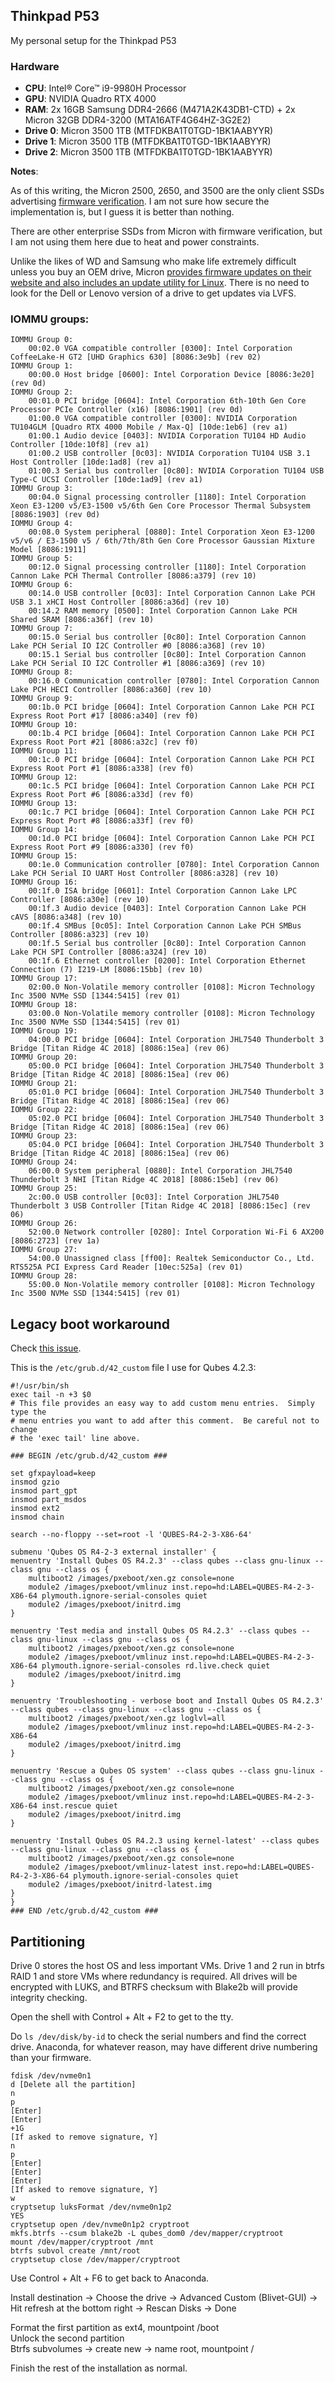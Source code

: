 ## Thinkpad P53

My personal setup for the Thinkpad P53

### Hardware
- **CPU**: Intel® Core™ i9-9980H Processor
- **GPU**: NVIDIA Quadro RTX 4000
- **RAM**: 2x 16GB Samsung DDR4-2666 (M471A2K43DB1-CTD) + 2x Micron 32GB DDR4-3200 (MTA16ATF4G64HZ-3G2E2)
- **Drive 0**: Micron 3500 1TB (MTFDKBA1T0TGD-1BK1AABYYR)
- **Drive 1**: Micron 3500 1TB (MTFDKBA1T0TGD-1BK1AABYYR)
- **Drive 2**: Micron 3500 1TB (MTFDKBA1T0TGD-1BK1AABYYR)

**Notes**: 

As of this writing, the Micron 2500, 2650, and 3500 are the only client SSDs advertising [firmware verification](https://www.micron.com/content/dam/micron/global/public/documents/products/product-flyer/micron-ssd-secure-foundation-flyer.pdf). I am not sure how secure the implementation is, but I guess it is better than nothing.

There are other enterprise SSDs from Micron with firmware verification, but I am not using them here due to heat and power constraints.

Unlike the likes of WD and Samsung who make life extremely difficult unless you buy an OEM drive, Micron [provides firmware updates on their website and also includes an update utility for Linux](https://www.micron.com/products/storage/ssd/micron-ssd-firmware#accordion-e6c186b05b-item-2ebc81f38a). There is no need to look for the Dell or Lenovo version of a drive to get updates via LVFS.

### IOMMU groups:

```
IOMMU Group 0:
	00:02.0 VGA compatible controller [0300]: Intel Corporation CoffeeLake-H GT2 [UHD Graphics 630] [8086:3e9b] (rev 02)
IOMMU Group 1:
	00:00.0 Host bridge [0600]: Intel Corporation Device [8086:3e20] (rev 0d)
IOMMU Group 2:
	00:01.0 PCI bridge [0604]: Intel Corporation 6th-10th Gen Core Processor PCIe Controller (x16) [8086:1901] (rev 0d)
	01:00.0 VGA compatible controller [0300]: NVIDIA Corporation TU104GLM [Quadro RTX 4000 Mobile / Max-Q] [10de:1eb6] (rev a1)
	01:00.1 Audio device [0403]: NVIDIA Corporation TU104 HD Audio Controller [10de:10f8] (rev a1)
	01:00.2 USB controller [0c03]: NVIDIA Corporation TU104 USB 3.1 Host Controller [10de:1ad8] (rev a1)
	01:00.3 Serial bus controller [0c80]: NVIDIA Corporation TU104 USB Type-C UCSI Controller [10de:1ad9] (rev a1)
IOMMU Group 3:
	00:04.0 Signal processing controller [1180]: Intel Corporation Xeon E3-1200 v5/E3-1500 v5/6th Gen Core Processor Thermal Subsystem [8086:1903] (rev 0d)
IOMMU Group 4:
	00:08.0 System peripheral [0880]: Intel Corporation Xeon E3-1200 v5/v6 / E3-1500 v5 / 6th/7th/8th Gen Core Processor Gaussian Mixture Model [8086:1911]
IOMMU Group 5:
	00:12.0 Signal processing controller [1180]: Intel Corporation Cannon Lake PCH Thermal Controller [8086:a379] (rev 10)
IOMMU Group 6:
	00:14.0 USB controller [0c03]: Intel Corporation Cannon Lake PCH USB 3.1 xHCI Host Controller [8086:a36d] (rev 10)
	00:14.2 RAM memory [0500]: Intel Corporation Cannon Lake PCH Shared SRAM [8086:a36f] (rev 10)
IOMMU Group 7:
	00:15.0 Serial bus controller [0c80]: Intel Corporation Cannon Lake PCH Serial IO I2C Controller #0 [8086:a368] (rev 10)
	00:15.1 Serial bus controller [0c80]: Intel Corporation Cannon Lake PCH Serial IO I2C Controller #1 [8086:a369] (rev 10)
IOMMU Group 8:
	00:16.0 Communication controller [0780]: Intel Corporation Cannon Lake PCH HECI Controller [8086:a360] (rev 10)
IOMMU Group 9:
	00:1b.0 PCI bridge [0604]: Intel Corporation Cannon Lake PCH PCI Express Root Port #17 [8086:a340] (rev f0)
IOMMU Group 10:
	00:1b.4 PCI bridge [0604]: Intel Corporation Cannon Lake PCH PCI Express Root Port #21 [8086:a32c] (rev f0)
IOMMU Group 11:
	00:1c.0 PCI bridge [0604]: Intel Corporation Cannon Lake PCH PCI Express Root Port #1 [8086:a338] (rev f0)
IOMMU Group 12:
	00:1c.5 PCI bridge [0604]: Intel Corporation Cannon Lake PCH PCI Express Root Port #6 [8086:a33d] (rev f0)
IOMMU Group 13:
	00:1c.7 PCI bridge [0604]: Intel Corporation Cannon Lake PCH PCI Express Root Port #8 [8086:a33f] (rev f0)
IOMMU Group 14:
	00:1d.0 PCI bridge [0604]: Intel Corporation Cannon Lake PCH PCI Express Root Port #9 [8086:a330] (rev f0)
IOMMU Group 15:
	00:1e.0 Communication controller [0780]: Intel Corporation Cannon Lake PCH Serial IO UART Host Controller [8086:a328] (rev 10)
IOMMU Group 16:
	00:1f.0 ISA bridge [0601]: Intel Corporation Cannon Lake LPC Controller [8086:a30e] (rev 10)
	00:1f.3 Audio device [0403]: Intel Corporation Cannon Lake PCH cAVS [8086:a348] (rev 10)
	00:1f.4 SMBus [0c05]: Intel Corporation Cannon Lake PCH SMBus Controller [8086:a323] (rev 10)
	00:1f.5 Serial bus controller [0c80]: Intel Corporation Cannon Lake PCH SPI Controller [8086:a324] (rev 10)
	00:1f.6 Ethernet controller [0200]: Intel Corporation Ethernet Connection (7) I219-LM [8086:15bb] (rev 10)
IOMMU Group 17:
	02:00.0 Non-Volatile memory controller [0108]: Micron Technology Inc 3500 NVMe SSD [1344:5415] (rev 01)
IOMMU Group 18:
	03:00.0 Non-Volatile memory controller [0108]: Micron Technology Inc 3500 NVMe SSD [1344:5415] (rev 01)
IOMMU Group 19:
	04:00.0 PCI bridge [0604]: Intel Corporation JHL7540 Thunderbolt 3 Bridge [Titan Ridge 4C 2018] [8086:15ea] (rev 06)
IOMMU Group 20:
	05:00.0 PCI bridge [0604]: Intel Corporation JHL7540 Thunderbolt 3 Bridge [Titan Ridge 4C 2018] [8086:15ea] (rev 06)
IOMMU Group 21:
	05:01.0 PCI bridge [0604]: Intel Corporation JHL7540 Thunderbolt 3 Bridge [Titan Ridge 4C 2018] [8086:15ea] (rev 06)
IOMMU Group 22:
	05:02.0 PCI bridge [0604]: Intel Corporation JHL7540 Thunderbolt 3 Bridge [Titan Ridge 4C 2018] [8086:15ea] (rev 06)
IOMMU Group 23:
	05:04.0 PCI bridge [0604]: Intel Corporation JHL7540 Thunderbolt 3 Bridge [Titan Ridge 4C 2018] [8086:15ea] (rev 06)
IOMMU Group 24:
	06:00.0 System peripheral [0880]: Intel Corporation JHL7540 Thunderbolt 3 NHI [Titan Ridge 4C 2018] [8086:15eb] (rev 06)
IOMMU Group 25:
	2c:00.0 USB controller [0c03]: Intel Corporation JHL7540 Thunderbolt 3 USB Controller [Titan Ridge 4C 2018] [8086:15ec] (rev 06)
IOMMU Group 26:
	52:00.0 Network controller [0280]: Intel Corporation Wi-Fi 6 AX200 [8086:2723] (rev 1a)
IOMMU Group 27:
	54:00.0 Unassigned class [ff00]: Realtek Semiconductor Co., Ltd. RTS525A PCI Express Card Reader [10ec:525a] (rev 01)
IOMMU Group 28:
	55:00.0 Non-Volatile memory controller [0108]: Micron Technology Inc 3500 NVMe SSD [1344:5415] (rev 01)
```

## Legacy boot workaround

Check [this issue](https://github.com/QubesOS/qubes-issues/issues/8732).

This is the `/etc/grub.d/42_custom` file I use for Qubes 4.2.3:

```
#!/usr/bin/sh
exec tail -n +3 $0
# This file provides an easy way to add custom menu entries.  Simply type the
# menu entries you want to add after this comment.  Be careful not to change
# the 'exec tail' line above.

### BEGIN /etc/grub.d/42_custom ###

set gfxpayload=keep
insmod gzio
insmod part_gpt
insmod part_msdos
insmod ext2
insmod chain

search --no-floppy --set=root -l 'QUBES-R4-2-3-X86-64'

submenu 'Qubes OS R4-2-3 external installer' {
menuentry 'Install Qubes OS R4.2.3' --class qubes --class gnu-linux --class gnu --class os {
    multiboot2 /images/pxeboot/xen.gz console=none
    module2 /images/pxeboot/vmlinuz inst.repo=hd:LABEL=QUBES-R4-2-3-X86-64 plymouth.ignore-serial-consoles quiet
    module2 /images/pxeboot/initrd.img
}

menuentry 'Test media and install Qubes OS R4.2.3' --class qubes --class gnu-linux --class gnu --class os {
    multiboot2 /images/pxeboot/xen.gz console=none
    module2 /images/pxeboot/vmlinuz inst.repo=hd:LABEL=QUBES-R4-2-3-X86-64 plymouth.ignore-serial-consoles rd.live.check quiet
    module2 /images/pxeboot/initrd.img
}

menuentry 'Troubleshooting - verbose boot and Install Qubes OS R4.2.3' --class qubes --class gnu-linux --class gnu --class os {
    multiboot2 /images/pxeboot/xen.gz loglvl=all
    module2 /images/pxeboot/vmlinuz inst.repo=hd:LABEL=QUBES-R4-2-3-X86-64
    module2 /images/pxeboot/initrd.img
}

menuentry 'Rescue a Qubes OS system' --class qubes --class gnu-linux --class gnu --class os {
    multiboot2 /images/pxeboot/xen.gz console=none
    module2 /images/pxeboot/vmlinuz inst.repo=hd:LABEL=QUBES-R4-2-3-X86-64 inst.rescue quiet
    module2 /images/pxeboot/initrd.img
}

menuentry 'Install Qubes OS R4.2.3 using kernel-latest' --class qubes --class gnu-linux --class gnu --class os {
    multiboot2 /images/pxeboot/xen.gz console=none
    module2 /images/pxeboot/vmlinuz-latest inst.repo=hd:LABEL=QUBES-R4-2-3-X86-64 plymouth.ignore-serial-consoles quiet
    module2 /images/pxeboot/initrd-latest.img
}
}
### END /etc/grub.d/42_custom ###
```

## Partitioning

Drive 0 stores the host OS and less important VMs. Drive 1 and 2 run in btrfs RAID 1 and store VMs where redundancy is required. All drives will be encrypted with LUKS, and BTRFS checksum with Blake2b will provide integrity checking.

Open the shell with Control + Alt + F2 to get to the tty.

Do `ls /dev/disk/by-id` to check the serial numbers and find the correct drive. Anaconda, for whatever reason, may have different drive numbering than your firmware.

```
fdisk /dev/nvme0n1
d [Delete all the partition]
n
p
[Enter]
[Enter]
+1G
[If asked to remove signature, Y]
n
p
[Enter]
[Enter]
[Enter]
[If asked to remove signature, Y]
w
cryptsetup luksFormat /dev/nvme0n1p2
YES
cryptsetup open /dev/nvme0n1p2 cryptroot
mkfs.btrfs --csum blake2b -L qubes_dom0 /dev/mapper/cryptroot
mount /dev/mapper/cryptroot /mnt
btrfs subvol create /mnt/root
cryptsetup close /dev/mapper/cryptroot
```

Use Control + Alt + F6 to get back to Anaconda.

Install destination -> Choose the drive -> Advanced Custom (Blivet-GUI) -> Hit refresh at the bottom right -> Rescan Disks -> Done

Format the first partition as ext4, mountpoint /boot <br />
Unlock the second partition <br />
Btrfs subvolumes -> create new -> name root, mountpoint /

Finish the rest of the installation as normal.
